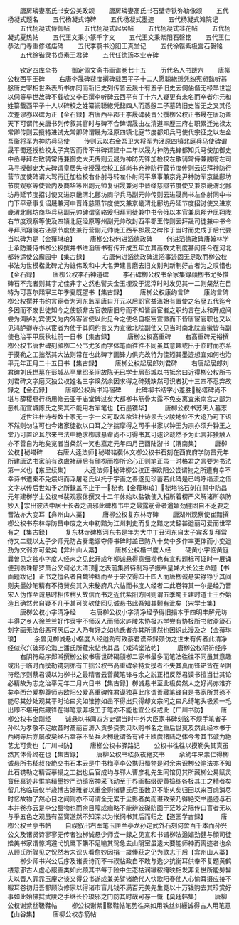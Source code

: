 <!-- { "loadSidebar": true } -->
　　唐房璘妻髙氏书安公美政颂
　　唐房璘妻髙氏书石壁寺铁弥勒像颂
　　五代杨凝式题名
　　五代杨凝式诗碑
　　五代杨凝式墨迹
　　五代杨凝式滩院记
　　五代杨凝式侍御帖
　　五代杨凝式起居帖
　　五代杨凝式韭花帖
　　五代杨凝式夏热帖
　　五代王文秉小篆千字文
　　五代王文秉紫阳石磬铭
　　五代王仁恭法门寺重修塔庙碑
　　五代李鹗书汾阳王真堂记
　　五代徐锴紫极宫石磬铭
　　五代徐锴隶书贞素王君碑
　　五代任徳筠本业寺碑






　　钦定四库全书
　　御定佩文斋书画谱卷七十五
　　历代名人书跋六
　　唐柳公权西平王碑
　　右唐李晟碑裴度撰碑载西平子十二人愿聪緫愻凭恕宪愬懿听惎慇唐史宰相世系表所书亦同而新旧史列传皆云晟十有五子旧史云侗伷偕无禄早世岂以侗等早世故碑不载欤又李石撰李听碑云西平有子十六人疑更有未名而卒者尔元和姓纂载西平子十人以碑校之姓纂阙聪緫凭懿四人而愻慇二子墓碑旧史皆无之又其伦次差谬亦以碑为正【金石録】右唐西平郡王李晟碑裴晋公撰栁公权正书晟在唐功盖天下可谓伟矣唐书列传叙其官时与碑不合碑谓晟由左清道率歴三府右职累迁光禄太常卿传则云授特进试太常卿碑谓晟为泾原四镇北庭节度都知兵马使代宗征之以左金吾衞将军为神防兵马使
　　传则云以右金吾卫大将军为泾原四镇北庭兵马使碑谓晟平蜀还授检校太子宾客而传不书碑谓建中二年以晟为神防先锋都知兵马使加御史中丞寻拜左散骑常侍兼御史大夫传则云晟为神防先锋加检校左散骑常侍兼魏府左司马寻授御史大夫碑谓皇居失守授晟检校工部尚书充神防行营节度传则云诏拜神防行营节度使碑谓大驾再迁加检校右仆射寻转左仆射同平章事兼京兆尹神防军京畿鄜坊节度观察等使管内及商华等州副元帅复诏晟兼河中晋绛慈隰节度使又兼京畿渭北鄜坊丹延节度招讨使又进京畿渭北鄜坊商华兵马副元帅传则云进晟尚书左仆射同中书门下平章事复诏晟兼河中晋绛慈隰节度使又兼京畿渭北鄜坊丹延节度招讨使又进京畿渭北鄜坊商华兵马副元帅碑谓銮辂爰归拜司徒兼中书令俄以本官兼凤翔尹凤翔陇右节度观察等使及四镇北庭泾原等州副元帅改封西平郡王传则云拜晟司徒兼中书令寻拜凤翔陇右泾原节度使兼行营副元帅徙王西平郡晟之碑作于当时而史成于后代要当以碑为是【金薤琳琅】
　　唐栁公权何进滔徳政碑
　　何进滔徳政碑唐翰林学士承防兼侍书栁公权撰并书进滔唐书有传开成五年立其髙数丈制度甚闳伟今在河北都转运使公廨园中【集古録】
　　右唐何进滔徳政碑进滔事迹固无足取而栁公权书法为世模楷此碑尤为雄伟政和中大名尹建言磨去旧文别刋新制好古者为之叹惜也【金石録】
　　唐栁公权李石神道碑
　　李石碑栁公权书余家集録顔栁书尤多惟碑石不完者则其字尤佳非字之然也譬夫金玉埋没于泥滓时时发见其一二则粲然在目特为可喜尔熙寜三年季夏既望书【集古録】
　　唐栁公权康约言碑
　　康约言碑栁公权撰并书约言宦者为河东监军唐自开元以后职官益滥始有置使之名歴五代迄今多因而不废世徒知今之使额非古官袭唐旧号而不知皆唐宦者之职约言在太和开成间尝为鸿胪礼宾使又为内外客省使以此见今之使名自枢宻宣徽而下皆唐宦官职也又以见鸿胪卿寺亦以宦者为使于其间约言又为宣徽北院副使又见当时南北院宣徽皆有副使也治平甲辰秋社前一日书【集古録】
　　唐栁公权髙重碑
　　右髙重碑元裕撰栁公权书唐世碑刻顔栁二公书尤多而字体笔画徃徃不同虽其意趣或出于临时而亦系于摸勒之工拙然其大法则常在也此碑字画锋力俱完故特为佳矧其墨迹想宜如何也治平元年正月二十五日书【集古録】
　　唐栁公权起居郎刘君碑
　　右唐起居郎刘君碑刘氏世墓在彭城丛亭里绍圣间故陈无已学士居彭城以书抵余曰近得栁公权所书刘君碑文字磨灭独公权姓名三字焕然余因求得之碑残缺然可识者犹十三四不忍弃故録之【金石録】
　　唐柳公权尚书冯宿碑
　　此碑柳书结字小差胜秘塔碑尚不堪与薛稷鴈行杨用修云亚于庙堂碑过矣大都栁书筋骨太露不免支离宜米南宫之鄙为恶札而宣城陈氏之笑其不能用右军笔也【石墨镌华】
　　唐柳公权书苏夫人墓志
　　近世注杜诗者数十家无一字一义可取盖欲注杜诗须去少陵地位不大逺乃可下语不然则勿注可也今诸家徒欲以口耳之学揣摩得之可乎书家以钟王为宗亦须升钟王之堂乃可置论耳尔来书法中絶求栁诚悬軰尚不可得书其可遽论哉然予为此言非独触人亦不善自为地矣览者当粲然一笑也嘉定元年四月己酉陆游书【渭南集】
　　唐栁公权秘塔碑
　　右唐大逹法师秘塔铭裴休文栁公权书石刻在西安府学防昌元年所建唐法书家前有欧虞褚薛后有顔栁而栁所论心正则笔正虽一时格君之言要为书法第一义也【东里续集】
　　大逹法师秘碑栁公权正书欧阳公尝谓物之所遭有幸不幸诗书遭秦不免煨烬而浮屠老氏以托于字画之善遂见珍蓄若此碑是已呜呼缁流之借文字以传后世如予之所録盖不止于一秘也【金薤琳琅】秘塔铭石刻在闗中防昌元年建栁学士公权书裴观察休撰又十二年休始以盐铁使入相所着楞严义解诸所叅防妙入宗出彼法中居士长者之流邪此碑栁书中之最露筋骨者遒媚劲健固自不乏要之晋法亦大变耳【弇州山人藁】
　　唐柳公权复东林寺碑
　　唐湖州观察使崔黯撰栁公权书东林寺防昌中废之大中初黯为江州刺史而复之黯之丈辞甚遒丽可爱而世罕有之【集古録】
　　复东林寺碑栁河东书是年为大中丁丑河东自太子宾客复拜常侍又二载以太子少师元防占奏耄谬夺俸书碑时盖已防八十矣中多作率更体而小变遒劲为文弱亦可爱矣【弇州山人藁】
　　唐栁公权楷书度人经
　　硬黄小字临黄庭曩曽见之独小字度人经未之见此开成年栁诚悬得意细楷也有宣和题标可证时一展诵便到黍珠郁罗萧台又何必太清顶之表前集贤待制冯子振奉皇姊大长公主命题【书画题跋记】正书之擅名者自魏钟繇而至于宋仅得四十四人而唐栁诚悬实铮铮乎其间则夫墨妙笔精有不待賛矣其入宋秘府凡六帖而书度人经者二此卷特其一尔是经乃晋宋人伪作至诚悬时相传稍乆故信而书之近代紫阳方回则谓五季蜀王建时道士王乔始造且确然弗自疑不几于甚可笑欤使回见诚悬书此吾知其颡有泚矣【宋学士集】
　　唐栁公权小字清净经
　　右唐栁公权小字清净经予得旧搨本于四明丰解元坊丰得之乡人徐兰兰好作隶字不师汉人而师宋庐陵朱协极苏学尝有协极所书敬斋箴石刻字画无法俗恶可厌后之人乃有好之如徐氏者亦其所遭然也因识此漫及之【金薤琳琅】
　　余曽见栁诚悬小楷度人经遒劲有致蔡君谟茶録颇仿之世未有传者此清净经似永兴破邪论海上潘氏所藏宋帖也其昌【戏鸿堂法帖】
　　唐栁公权阴符经序
　　右阴符经序郑澣撰栁公权书唐世碑碣顔栁二家书最多而笔法徃徃不同虽其意趣或出于临时而摸勒镌刻亦有工拙公权书髙重碑余特爱摸者不失其真而锋铓皆在至阴符经序则蔡君谟以为栁书之最精者云善藏笔锋与余之説正相反然君谟书擅当世其论必精故为志之治平元年二月六日书【集古録】栁诚悬书至此极矣然人之好尚亦难齐矣李西台爱栁尊师志欧阳公爱髙重碑惟君谟独喜此序谓善藏笔锋自是书家所共恐不能尽其妙处观其平时论曰尖如锥捺如凿不得出只得却文宗问之曰凡缚笔头极紧一毛出即不堪用然藏锋在得笔意非极工于笔亦不能也宜公权戒此【广川书防】
　　唐栁公权书金刚经
　　诚悬以书闻四方史谓当时中外大臣家书碑刻铭不烦手笔者子孙以为孝敬不足故昔时髙丽百济入贡多赍货贝以购书名之重后世莫及然此经本书于西明寺后亦屡改矣经石幸存不坠兵火栁玭谓备有钟王欧虞禇陆之体今考其书诚为絶艺尤可贵也【广川书防】
　　唐栁公权书驿路记
　　公权书徃徃以摸勒失其真虽然其体骨终在也【集古録】
　　唐柳公权书嵇叔夜絶交书
　　余幼年来崇仁得栁诚悬所书嵇叔夜絶交书石本云是中书梅亭李公携归蜀物是时余未识栁公笔法亦不知此石镌勒之精否摹搨之工拙也后官成均与郓人曹彦礼先生同馆见其所藏栁公易赋灵寳经真迹非惟笔精墨妙严劲缜宻神采飞动至于界画黏缀硬黄捣练各极其工之精者矣留几格临玩仅半歳博古好雅者以重金购诸曹氏后虽数见不能乆矣归田以来百虑消尽时忆故物了然心目之间则亦不可谓全无累于尘影者矣而谌致荣乃得絶交书墨迹与石本并卷亦云是李公蜀物也而余目障成痼略不能辨波磔防画于茫眇之际传曰盲者无以与乎五色之观虽有至寳邈然不知深以为怅惘书其后而归之【道园学古録】
　　唐栁公权兰亭书帖
　　自禊叙出右军笔玉匣兰亭龙孙定武外石刻何啻百千本而孙兴公文及诸贤诗寥寥无传者独栁诚悬少师尝一録之见宣和书谱栁法遒媚劲健与顔司徒嫓美书家谓惊鸿避弋饥鹰下韝不足喻其鸷急去山阴室虽逺大要能师神而离迹者也余从顾氏所骤见之怳然若未识乆看愈妙因捐一歳俸获之仍为歌志于后【弇州山人藁】
　　栁少师书兴公后序及诸贤诗而不书禊帖政自不敢与逸少抗衡耳供奉不复题黄鹤楼意邪古人虚心服善类如此顾其书每于险中生态枯润纎秾掩映相发非复世所能髣髴夫以晋人霏霏玉麈之谈又得公书遂成兼美譬诸絶代人快歌阳春使人心愉耳摄应接不暇耳卷初归吾郡顾汝修家以得诸市盲儿钱不满百元美先生竟以十万钱购去其珍赏好事如此始拂拭武陵之手继长价琅邪之门防其时哉可存一慨【莫廷韩集】
　　唐柳公权谢紫丝靸鞋帖
　　栁公权谢紫靸鞋帖笔势徃来如用铁丝纠纒诚得古人用笔意【山谷集】
　　唐柳公权赤箭帖
